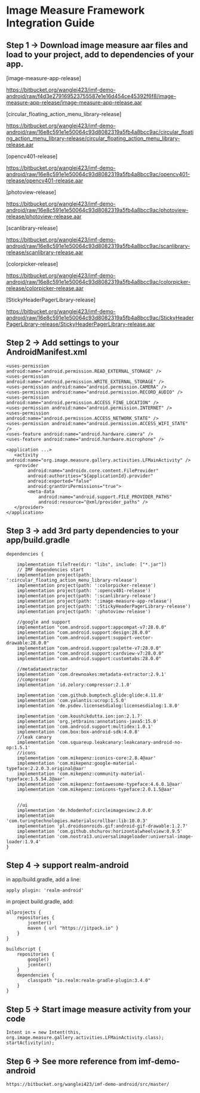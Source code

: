 # Image Measure Framework Integration Guide

## Step 1 -> Download image measure aar files and load to your project, add to dependencies of your app.

[image-measure-app-release]

https://bitbucket.org/wanglei423/imf-demo-android/raw/f4d3e279169523755587e1e16d454ce45392f6f8/image-measure-app-release/image-measure-app-release.aar

[circular_floating_action_menu_library-release]

https://bitbucket.org/wanglei423/imf-demo-android/raw/16e8c591e1e50064c93d8082319a5fb4a8bcc9ac/circular_floating_action_menu_library-release/circular_floating_action_menu_library-release.aar

[opencv401-release]

https://bitbucket.org/wanglei423/imf-demo-android/raw/16e8c591e1e50064c93d8082319a5fb4a8bcc9ac/opencv401-release/opencv401-release.aar

[photoview-release]

https://bitbucket.org/wanglei423/imf-demo-android/raw/16e8c591e1e50064c93d8082319a5fb4a8bcc9ac/photoview-release/photoview-release.aar

[scanlibrary-release]

https://bitbucket.org/wanglei423/imf-demo-android/raw/16e8c591e1e50064c93d8082319a5fb4a8bcc9ac/scanlibrary-release/scanlibrary-release.aar

[colorpicker-release]

https://bitbucket.org/wanglei423/imf-demo-android/raw/16e8c591e1e50064c93d8082319a5fb4a8bcc9ac/colorpicker-release/colorpicker-release.aar

[StickyHeaderPagerLibrary-release]

https://bitbucket.org/wanglei423/imf-demo-android/raw/16e8c591e1e50064c93d8082319a5fb4a8bcc9ac/StickyHeaderPagerLibrary-release/StickyHeaderPagerLibrary-release.aar


## Step 2 -> Add settings to your AndroidManifest.xml

    <uses-permission android:name="android.permission.READ_EXTERNAL_STORAGE" />
    <uses-permission android:name="android.permission.WRITE_EXTERNAL_STORAGE" />
    <uses-permission android:name="android.permission.CAMERA" />
    <uses-permission android:name="android.permission.RECORD_AUDIO" />
    <uses-permission android:name="android.permission.ACCESS_FINE_LOCATION" />
    <uses-permission android:name="android.permission.INTERNET" />
    <uses-permission android:name="android.permission.ACCESS_NETWORK_STATE" />
    <uses-permission android:name="android.permission.ACCESS_WIFI_STATE" />
    <uses-feature android:name="android.hardware.camera" />
    <uses-feature android:name="android.hardware.microphone" />

    <application ...>
       <activity android:name="org.image.measure.gallery.activities.LFMainActivity" />
       <provider
            android:name="androidx.core.content.FileProvider"
            android:authorities="${applicationId}.provider"
            android:exported="false"
            android:grantUriPermissions="true">
            <meta-data
                android:name="android.support.FILE_PROVIDER_PATHS"
                android:resource="@xml/provider_paths" />
       </provider>
    </application>

    
## Step 3 ->  add 3rd party dependencies to your app/build.gradle

    dependencies {

        implementation fileTree(dir: "libs", include: ["*.jar"])
        // IMF dependencies start
        implementation project(path: ':circular_floating_action_menu_library-release')
        implementation project(path: ':colorpicker-release')
        implementation project(path: ':opencv401-release')
        implementation project(path: ':scanlibrary-release')
        implementation project(path: ':image-measure-app-release')
        implementation project(path: ':StickyHeaderPagerLibrary-release')
        implementation project(path: ':photoview-release')
    
        //google and support
        implementation "com.android.support:appcompat-v7:28.0.0"
        implementation "com.android.support:design:28.0.0"
        implementation "com.android.support:support-vector-drawable:28.0.0"
        implementation "com.android.support:palette-v7:28.0.0"
        implementation "com.android.support:cardview-v7:28.0.0"
        implementation "com.android.support:customtabs:28.0.0"

        //metadataextractor
        implementation 'com.drewnoakes:metadata-extractor:2.9.1'
        //compressor
        implementation 'id.zelory:compressor:2.1.0'

        implementation 'com.github.bumptech.glide:glide:4.11.0'
        implementation 'com.yalantis:ucrop:1.5.0'
        implementation 'de.psdev.licensesdialog:licensesdialog:1.8.0'

        implementation 'com.koushikdutta.ion:ion:2.1.7'
        implementation 'org.jetbrains:annotations-java5:15.0'
        implementation 'com.android.support:multidex:1.0.1'
        implementation 'com.box:box-android-sdk:4.0.8'
        //leak canary
        implementation 'com.squareup.leakcanary:leakcanary-android-no-op:1.5.1'
        //icons
        implementation 'com.mikepenz:iconics-core:2.8.4@aar'
        implementation 'com.mikepenz:google-material-typeface:2.2.0.3.original@aar'
        implementation 'com.mikepenz:community-material-typeface:1.5.54.2@aar'
        implementation 'com.mikepenz:fontawesome-typeface:4.6.0.1@aar'
        implementation 'com.mikepenz:ionicons-typeface:2.0.1.5@aar'


        //ui
        implementation 'de.hdodenhof:circleimageview:2.0.0'
        implementation 'com.turingtechnologies.materialscrollbar:lib:10.0.3'
        implementation 'pl.droidsonroids.gif:android-gif-drawable:1.2.7'
        implementation 'com.github.shchurov:horizontalwheelview:0.9.5'
        implementation 'com.nostra13.universalimageloader:universal-image-loader:1.9.4'
    }


## Step 4 -> support realm-android

in app/build.gradle, add a line:

    apply plugin: 'realm-android'

in project build.gradle, add:

    allprojects {
        repositories {
            jcenter()
            maven { url "https://jitpack.io" }
        }
    }

    buildscript {
        repositories {
            google()
            jcenter()
        }
        dependencies {
            classpath "io.realm:realm-gradle-plugin:3.4.0"
        }
    }
 
## Step 5 -> Start image measure activity from your code

    Intent in = new Intent(this, org.image.measure.gallery.activities.LFMainActivity.class);
    startActivity(in);
    
## Step 6 -> See more reference from imf-demo-android

    https://bitbucket.org/wanglei423/imf-demo-android/src/master/
